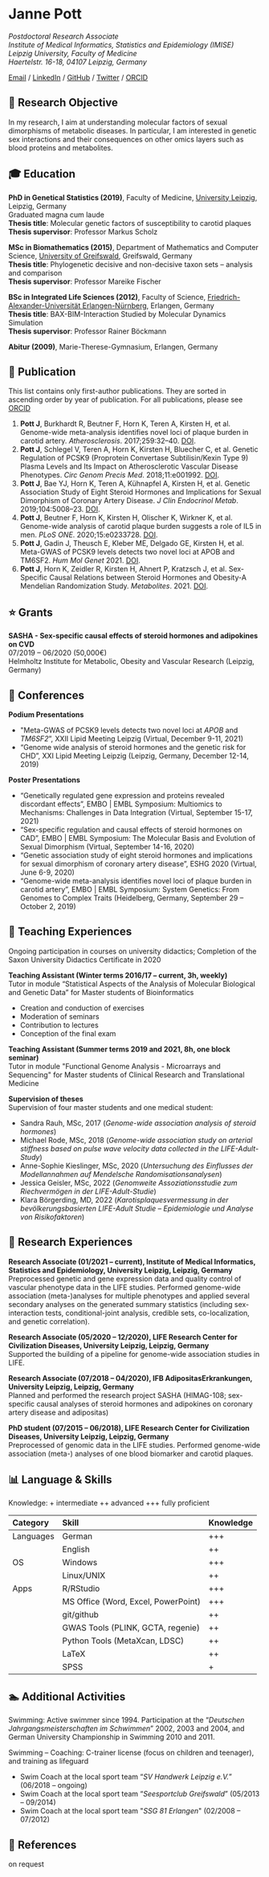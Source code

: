 # Janne Pott

_Postdoctoral Research Associate <br />
Institute of Medical Informatics, Statistics and Epidemiology (IMISE) <br /> 
Leipzig University, Faculty of Medicine <br /> 
Haertelstr. 16-18, 04107 Leipzig, Germany_ <br>

[Email](mailto:janne.pott@imise.uni-leipzig.de) / [LinkedIn](https://de.linkedin.com/in/janne-pott-56824a205) / [GitHub](https://github.com/pottj/) / [Twitter](https://twitter.com/pott_janne/) / [ORCID](https://orcid.org/0000-0002-5983-5331)

## :flashlight: Research Objective

In my research, I aim at understanding molecular factors of sexual dimorphisms of metabolic diseases. In particular, I am interested in genetic sex interactions and their consequences on other omics layers such as blood proteins and metabolites.

## :mortar_board: Education 

**PhD in Genetical Statistics (2019)**, Faculty of Medicine, [University Leipzig](https://www.uni-leipzig.de/en), Leipzig, Germany <br /> 
Graduated magna cum laude <br /> 
**Thesis title**: Molecular genetic factors of susceptibility to carotid plaques <br /> 
**Thesis supervisor**: Professor Markus Scholz <br /> 

**MSc in Biomathematics (2015)**, Department of Mathematics and Computer Science, [University of Greifswald](https://www.uni-greifswald.de/en/), Greifswald, Germany <br /> 
**Thesis title**: Phylogenetic decisive and non-decisive taxon sets – analysis and comparison <br /> 
**Thesis supervisor**: Professor Mareike Fischer <br /> 

**BSc in Integrated Life Sciences (2012)**, Faculty of Science, [Friedrich-Alexander-Universität Erlangen-Nürnberg](https://www.fau.eu/), Erlangen, Germany <br /> 
**Thesis title**: BAX-BIM-Interaction Studied by Molecular Dynamics Simulation <br /> 
**Thesis supervisor**: Professor Rainer Böckmann <br /> 

**Abitur (2009)**, Marie-Therese-Gymnasium, Erlangen, Germany

## :page_with_curl: Publication 

This list contains only first-author publications. They are sorted in ascending order by year of publication. For all publications, please see [ORCID](https://orcid.org/0000-0002-5983-5331)

1. **Pott J**, Burkhardt R, Beutner F, Horn K, Teren A, Kirsten H, et al. Genome-wide meta-analysis identifies novel loci of plaque burden in carotid artery. _Atherosclerosis_. 2017;259:32–40. [DOI](https://doi.org/10.1016/j.atherosclerosis.2017.02.018).
2. **Pott J**, Schlegel V, Teren A, Horn K, Kirsten H, Bluecher C, et al. Genetic Regulation of PCSK9 (Proprotein Convertase Subtilisin/Kexin Type 9) Plasma Levels and Its Impact on Atherosclerotic Vascular Disease Phenotypes. _Circ Genom Precis Med_. 2018;11:e001992. [DOI](https://doi.org/10.1161/CIRCGEN.117.001992). 
3. **Pott J**, Bae YJ, Horn K, Teren A, Kühnapfel A, Kirsten H, et al. Genetic Association Study of Eight Steroid Hormones and Implications for Sexual Dimorphism of Coronary Artery Disease. _J Clin Endocrinol Metab_. 2019;104:5008–23. [DOI](https://doi.org/10.1210/jc.2019-00757).
4. **Pott J**, Beutner F, Horn K, Kirsten H, Olischer K, Wirkner K, et al. Genome-wide analysis of carotid plaque burden suggests a role of IL5 in men. _PLoS ONE_. 2020;15:e0233728. [DOI](https://doi.org/10.1371/journal.pone.0233728).
5. **Pott J**, Gadin J, Theusch E, Kleber ME, Delgado GE, Kirsten H, et al. Meta-GWAS of PCSK9 levels detects two novel loci at APOB and TM6SF2. _Hum Mol Genet_ 2021. [DOI](https://doi.org/10.1093/hmg/ddab279).
6. **Pott J**, Horn K, Zeidler R, Kirsten H, Ahnert P, Kratzsch J, et al. Sex-Specific Causal Relations between Steroid Hormones and Obesity-A Mendelian Randomization Study. _Metabolites_. 2021. [DOI](https://doi.org/10.3390/metabo11110738).

## :star: Grants 

**SASHA - Sex-specific causal effects of steroid hormones and adipokines on CVD** <br /> 
07/2019 – 06/2020 (50,000€) <br /> 
Helmholtz Institute for Metabolic, Obesity and Vascular Research (Leipzig, Germany) <br /> 

## :mega: Conferences 

**Podium Presentations**

- "Meta-GWAS of PCSK9 levels detects two novel loci at _APOB_ and _TM6SF2_”, XXII Lipid Meeting Leipzig (Virtual, December 9-11, 2021)
- “Genome wide analysis of steroid hormones and the genetic risk for CHD”, XXI Lipid Meeting Leipzig (Leipzig, Germany, December 12-14, 2019)

**Poster Presentations**

- “Genetically regulated gene expression and proteins revealed discordant effects”, EMBO | EMBL Symposium: Multiomics to Mechanisms: Challenges in Data Integration (Virtual, September 15-17, 2021)
- “Sex-specific regulation and causal effects of steroid hormones on CAD”, EMBO | EMBL Symposium: The Molecular Basis and Evolution of Sexual Dimorphism (Virtual, September 14-16, 2020)
-  “Genetic association study of eight steroid hormones and implications for sexual dimorphism of coronary artery disease”, ESHG 2020 (Virtual, June 6-9, 2020)
-  “Genome-wide meta-analysis identifies novel loci of plaque burden in carotid artery”, EMBO | EMBL Symposium: System Genetics: From Genomes to Complex Traits (Heidelberg, Germany, September 29 – October 2, 2019)

## :notebook: Teaching Experiences 

Ongoing participation in courses on university didactics; Completion of the Saxon University Didactics Certificate in 2020

**Teaching Assistant (Winter terms 2016/17 – current, 3h, weekly)** <br /> 
Tutor in module “Statistical Aspects of the Analysis of Molecular Biological and Genetic Data” for Master students of Bioinformatics
- Creation and conduction of exercises
- Moderation of seminars 
- Contribution to lectures
- Conception of the final exam

**Teaching Assistant (Summer terms 2019 and 2021, 8h, one block seminar)** <br /> 
Tutor in module "Functional Genome Analysis - Microarrays and Sequencing" for Master students of Clinical Research and Translational Medicine <br /> 

**Supervision of theses** <br /> 
Supervision of four master students and one medical student:
- Sandra Rauh, MSc, 2017 (_Genome-wide association analysis of steroid hormones_)
- Michael Rode, MSc, 2018 (_Genome-wide association study on arterial stiffness based on pulse wave velocity data collected in the LIFE-Adult-Study_)
- Anne-Sophie Kieslinger, MSc, 2020 (_Untersuchung des Einflusses der Modellannahmen auf Mendelsche Randomisationsanalysen_)
- Jessica Geisler, MSc, 2022 (_Genomweite Assoziationsstudie zum Riechvermögen in der LIFE-Adult-Studie_)
- Klara Börgerding, MD, 2022 (_Karotisplaquesvermessung in der bevölkerungsbasierten LIFE-Adult Studie –    Epidemiologie und Analyse von Risikofaktoren_) 

## :briefcase: Research Experiences 

**Research Associate (01/2021 – current), Institute of Medical Informatics, Statistics and Epidemiology, University Leipzig, Leipzig, Germany** <br />
Preprocessed genetic and gene expression data and quality control of vascular phenotype data in the LIFE studies. Performed genome-wide association (meta-)analyses for multiple phenotypes and applied several secondary analyses on the generated summary statistics (including sex-interaction tests, conditional-joint analysis, credible sets, co-localization, and genetic correlation).

**Research Associate (05/2020 – 12/2020), LIFE Research Center for Civilization Diseases, University Leipzig, Leipzig, Germany** <br />
Supported the building of a pipeline for genome-wide association studies in LIFE.

**Research Associate (07/2018 – 04/2020), IFB AdipositasErkrankungen, University Leipzig, Leipzig, Germany** <br />
Planned and performed the research project SASHA (HIMAG-108; sex-specific causal analyses of steroid hormones and adipokines on coronary artery disease and adipositas)

**PhD student (07/2015 – 06/2018), LIFE Research Center for Civilization Diseases, University Leipzig, Leipzig, Germany** <br />
Preprocessed of genomic data in the LIFE studies. Performed genome-wide association (meta-) analyses of one blood biomarker and carotid plaques.

## :bar_chart: Language & Skills 

Knowledge: + intermediate ++ advanced +++ fully proficient

| Category  | Skill                               | Knowledge |
| :---      | :----                               | :---      |
| Languages | German                              | +++       |
|           | English                             | ++        |
| OS        | Windows                             | +++       |
|           | Linux/UNIX                          | ++        |
| Apps      | R/RStudio                           | +++       |
|           | MS Office (Word, Excel, PowerPoint) | +++       |
|           | git/github                          | ++        |      
|           | GWAS Tools (PLINK, GCTA, regenie)   | ++        |
|           | Python Tools (MetaXcan, LDSC)       | ++        |
|           | LaTeX                               | ++        |
|           | SPSS                                | +         |


## :swimmer: Additional Activities 

Swimming: Active swimmer since 1994. Participation at the “_Deutschen Jahrgangsmeisterschaften im Schwimmen_” 2002, 2003 and 2004, and German University Championship in Swimming 2010 and 2011.

Swimming – Coaching: C-trainer license (focus on children and teenager), and training as lifeguard
- Swim Coach at the local sport team “_SV Handwerk Leipzig e.V._” (06/2018 – ongoing)
- Swim Coach at the local sport team “_Seesportclub Greifswald_” (05/2013 – 09/2014)
- Swim Coach at the local sport team "_SSG 81 Erlangen_" (02/2008 – 07/2012)

## :email: References 

on request
